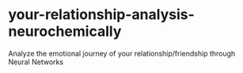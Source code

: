 # your-relationship-analysis-neurochemically
Analyze the emotional journey of your relationship/friendship through Neural Networks
